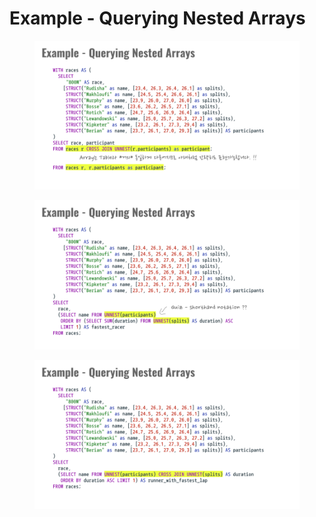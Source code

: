 # Example - Querying Nested Arrays

<figure><img src="../../.gitbook/assets/(공유완료-수정금지) EP02 - Array and Struct (16).png" alt=""><figcaption></figcaption></figure>

<figure><img src="../../.gitbook/assets/(공유완료-수정금지) EP02 - Array and Struct (17).png" alt=""><figcaption></figcaption></figure>

<figure><img src="../../.gitbook/assets/(공유완료-수정금지) EP02 - Array and Struct (20).png" alt=""><figcaption></figcaption></figure>
